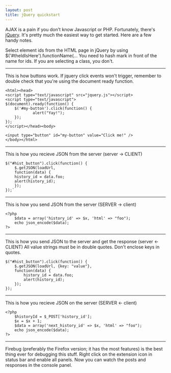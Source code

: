 ```yaml
---
layout: post
title: jQuery quickstart
---
```

 
AJAX is a pain if you don't know Javascript or PHP. Fortunately, there's [jQuery](http://jquery.com/). It's pretty much the easiest way to get started. Here are a few handy notes.

Select element ids from the HTML page in jQuery by using $('#theIdIsHere').functionName(...
You need to hash mark in front of the name for ids. If you are selecting a class, you don't.

- - -
This is how buttons work. If jquery click events won't trigger, remember to double check that you're using the document ready function.

	<html><head>
	<script type="text/javascript" src="jquery.js"></script> 
	<script type="text/javascript">
	$(document).ready(function() {
		$('#my-button').click(function() {
				alert("Yay!");
		});
	});
	</script></head><body>

	<input type="button" id="my-button" value="Click me!" />
	</body></html>

- - - 
This is how you recieve JSON from the server (server -> CLIENT)

	$("#hist_button").click(function() {
		$.getJSON(loadUrl,
		function(data) {
		history_id = data.foo;
		alert(history_id);
		});
	});`
	
- - -
This is how you send JSON from the server (SERVER -> client)

	<?php
		$data = array('history_id' => $x, 'html' => "foo");
		echo json_encode($data);
	?>

- - -
This is how you send JSON to the server and get the response (server <- CLIENT)
All value strings must be in double quotes. Don't enclose keys in quotes.

	$("#hist_button").click(function() {
		$.getJSON(loadUrl, {key: "value"},
		function(data) {
			history_id = data.foo;
			alert(history_id);
		});
	});

- - -
This is how you recieve JSON on the server (SERVER <- client)

	<?php
		$historyId = $_POST['history_id'];
		$x = $x + 1;
		$data = array('next_history_id' => $x, 'html' => "foo");
		echo json_encode($data);
	?>

- - -
Firebug (preferably the Firefox version; it has the most features) is the best thing ever for debugging this stuff. Right click on the extension icon in status bar and enable all panels. Now you can watch the posts and responses in the console panel.
